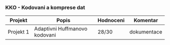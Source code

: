 ### KKO - Kodovani a komprese dat
| Projekt | Popis | Hodnoceni | Komentar
| ------ | ------ | ------ | ------
|Projekt&nbsp;1|Adaptivni Huffmanovo kodovani|28/30|dokumentace